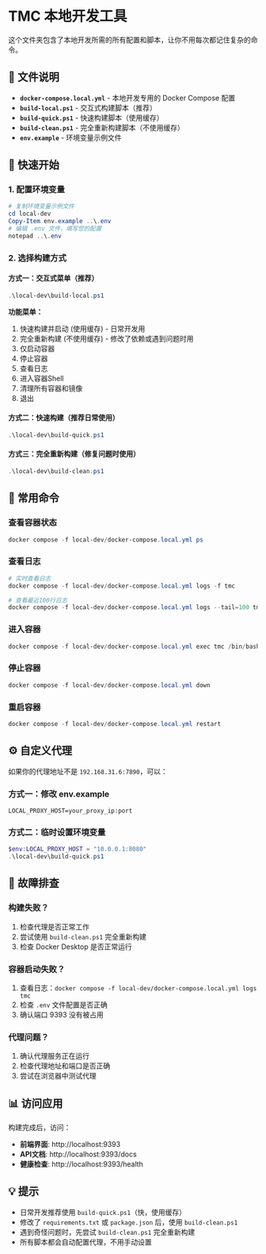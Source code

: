 # TMC 本地开发工具

这个文件夹包含了本地开发所需的所有配置和脚本，让你不用每次都记住复杂的命令。

## 📁 文件说明

- **`docker-compose.local.yml`** - 本地开发专用的 Docker Compose 配置
- **`build-local.ps1`** - 交互式构建脚本（推荐）
- **`build-quick.ps1`** - 快速构建脚本（使用缓存）
- **`build-clean.ps1`** - 完全重新构建脚本（不使用缓存）
- **`env.example`** - 环境变量示例文件

## 🚀 快速开始

### 1. 配置环境变量

```powershell
# 复制环境变量示例文件
cd local-dev
Copy-Item env.example ..\.env
# 编辑 .env 文件，填写您的配置
notepad ..\.env
```

### 2. 选择构建方式

#### 方式一：交互式菜单（推荐）
```powershell
.\local-dev\build-local.ps1
```

**功能菜单：**
1. 快速构建并启动 (使用缓存) - 日常开发用
2. 完全重新构建 (不使用缓存) - 修改了依赖或遇到问题时用
3. 仅启动容器
4. 停止容器
5. 查看日志
6. 进入容器Shell
7. 清理所有容器和镜像
0. 退出

#### 方式二：快速构建（推荐日常使用）
```powershell
.\local-dev\build-quick.ps1
```

#### 方式三：完全重新构建（修复问题时使用）
```powershell
.\local-dev\build-clean.ps1
```

## 📝 常用命令

### 查看容器状态
```powershell
docker compose -f local-dev/docker-compose.local.yml ps
```

### 查看日志
```powershell
# 实时查看日志
docker compose -f local-dev/docker-compose.local.yml logs -f tmc

# 查看最近100行日志
docker compose -f local-dev/docker-compose.local.yml logs --tail=100 tmc
```

### 进入容器
```powershell
docker compose -f local-dev/docker-compose.local.yml exec tmc /bin/bash
```

### 停止容器
```powershell
docker compose -f local-dev/docker-compose.local.yml down
```

### 重启容器
```powershell
docker compose -f local-dev/docker-compose.local.yml restart
```

## ⚙️ 自定义代理

如果你的代理地址不是 `192.168.31.6:7890`，可以：

### 方式一：修改 env.example
```env
LOCAL_PROXY_HOST=your_proxy_ip:port
```

### 方式二：临时设置环境变量
```powershell
$env:LOCAL_PROXY_HOST = "10.0.0.1:8080"
.\local-dev\build-quick.ps1
```

## 🔧 故障排查

### 构建失败？
1. 检查代理是否正常工作
2. 尝试使用 `build-clean.ps1` 完全重新构建
3. 检查 Docker Desktop 是否正常运行

### 容器启动失败？
1. 查看日志：`docker compose -f local-dev/docker-compose.local.yml logs tmc`
2. 检查 `.env` 文件配置是否正确
3. 确认端口 9393 没有被占用

### 代理问题？
1. 确认代理服务正在运行
2. 检查代理地址和端口是否正确
3. 尝试在浏览器中测试代理

## 📊 访问应用

构建完成后，访问：

- **前端界面**: http://localhost:9393
- **API文档**: http://localhost:9393/docs
- **健康检查**: http://localhost:9393/health

## 💡 提示

- 日常开发推荐使用 `build-quick.ps1`（快，使用缓存）
- 修改了 `requirements.txt` 或 `package.json` 后，使用 `build-clean.ps1`
- 遇到奇怪问题时，先尝试 `build-clean.ps1` 完全重新构建
- 所有脚本都会自动配置代理，不用手动设置

